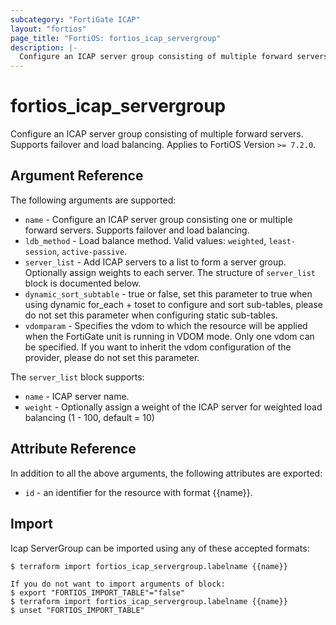 ```yaml
---
subcategory: "FortiGate ICAP"
layout: "fortios"
page_title: "FortiOS: fortios_icap_servergroup"
description: |-
  Configure an ICAP server group consisting of multiple forward servers. Supports failover and load balancing.
---
```


# fortios_icap_servergroup
Configure an ICAP server group consisting of multiple forward servers. Supports failover and load balancing. Applies to FortiOS Version `>= 7.2.0`.

## Argument Reference

The following arguments are supported:

* `name` - Configure an ICAP server group consisting one or multiple forward servers. Supports failover and load balancing.
* `ldb_method` - Load balance method. Valid values: `weighted`, `least-session`, `active-passive`.
* `server_list` - Add ICAP servers to a list to form a server group. Optionally assign weights to each server. The structure of `server_list` block is documented below.
* `dynamic_sort_subtable` - true or false, set this parameter to true when using dynamic for_each + toset to configure and sort sub-tables, please do not set this parameter when configuring static sub-tables.
* `vdomparam` - Specifies the vdom to which the resource will be applied when the FortiGate unit is running in VDOM mode. Only one vdom can be specified. If you want to inherit the vdom configuration of the provider, please do not set this parameter.

The `server_list` block supports:

* `name` - ICAP server name.
* `weight` - Optionally assign a weight of the ICAP server for weighted load balancing (1 - 100, default = 10)


## Attribute Reference

In addition to all the above arguments, the following attributes are exported:
* `id` - an identifier for the resource with format {{name}}.

## Import

Icap ServerGroup can be imported using any of these accepted formats:
```
$ terraform import fortios_icap_servergroup.labelname {{name}}

If you do not want to import arguments of block:
$ export "FORTIOS_IMPORT_TABLE"="false"
$ terraform import fortios_icap_servergroup.labelname {{name}}
$ unset "FORTIOS_IMPORT_TABLE"
```
